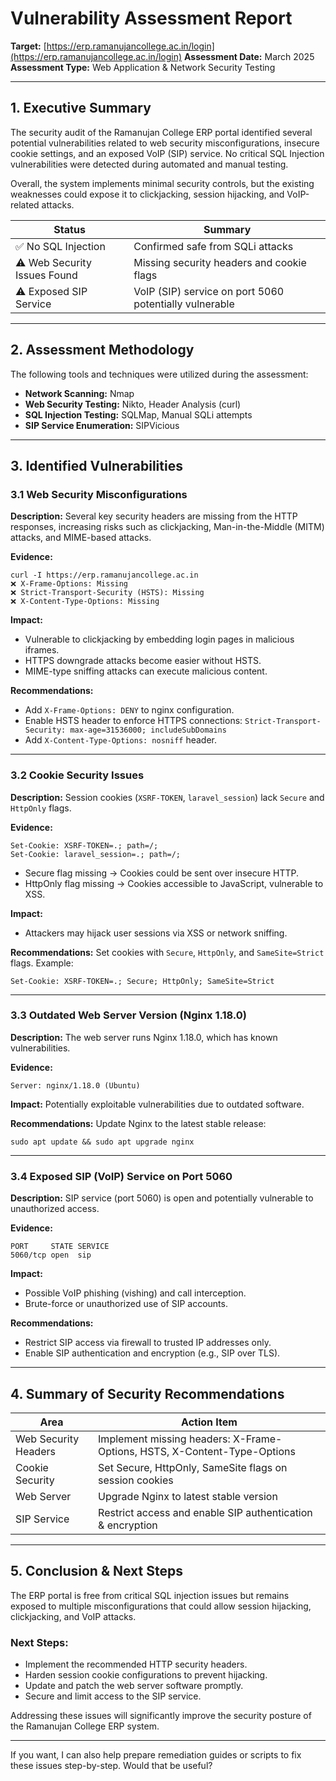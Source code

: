 

# Vulnerability Assessment Report

**Target:** [https://erp.ramanujancollege.ac.in/login](https://erp.ramanujancollege.ac.in/login)
**Assessment Date:** March 2025
**Assessment Type:** Web Application & Network Security Testing

---

## 1. Executive Summary

The security audit of the Ramanujan College ERP portal identified several potential vulnerabilities related to web security misconfigurations, insecure cookie settings, and an exposed VoIP (SIP) service. No critical SQL Injection vulnerabilities were detected during automated and manual testing.

Overall, the system implements minimal security controls, but the existing weaknesses could expose it to clickjacking, session hijacking, and VoIP-related attacks.

| Status                       | Summary                                                |
| ---------------------------- | ------------------------------------------------------ |
| ✅ No SQL Injection           | Confirmed safe from SQLi attacks                       |
| ⚠️ Web Security Issues Found | Missing security headers and cookie flags              |
| ⚠️ Exposed SIP Service       | VoIP (SIP) service on port 5060 potentially vulnerable |

---

## 2. Assessment Methodology

The following tools and techniques were utilized during the assessment:

* **Network Scanning:** Nmap
* **Web Security Testing:** Nikto, Header Analysis (curl)
* **SQL Injection Testing:** SQLMap, Manual SQLi attempts
* **SIP Service Enumeration:** SIPVicious

---

## 3. Identified Vulnerabilities

### 3.1 Web Security Misconfigurations

**Description:**
Several key security headers are missing from the HTTP responses, increasing risks such as clickjacking, Man-in-the-Middle (MITM) attacks, and MIME-based attacks.

**Evidence:**

```
curl -I https://erp.ramanujancollege.ac.in
❌ X-Frame-Options: Missing  
❌ Strict-Transport-Security (HSTS): Missing  
❌ X-Content-Type-Options: Missing
```

**Impact:**

* Vulnerable to clickjacking by embedding login pages in malicious iframes.
* HTTPS downgrade attacks become easier without HSTS.
* MIME-type sniffing attacks can execute malicious content.

**Recommendations:**

* Add `X-Frame-Options: DENY` to nginx configuration.
* Enable HSTS header to enforce HTTPS connections: `Strict-Transport-Security: max-age=31536000; includeSubDomains`
* Add `X-Content-Type-Options: nosniff` header.

---

### 3.2 Cookie Security Issues

**Description:**
Session cookies (`XSRF-TOKEN`, `laravel_session`) lack `Secure` and `HttpOnly` flags.

**Evidence:**

```
Set-Cookie: XSRF-TOKEN=.; path=/;  
Set-Cookie: laravel_session=.; path=/;
```

* Secure flag missing → Cookies could be sent over insecure HTTP.
* HttpOnly flag missing → Cookies accessible to JavaScript, vulnerable to XSS.

**Impact:**

* Attackers may hijack user sessions via XSS or network sniffing.

**Recommendations:**
Set cookies with `Secure`, `HttpOnly`, and `SameSite=Strict` flags. Example:

```
Set-Cookie: XSRF-TOKEN=.; Secure; HttpOnly; SameSite=Strict
```

---

### 3.3 Outdated Web Server Version (Nginx 1.18.0)

**Description:**
The web server runs Nginx 1.18.0, which has known vulnerabilities.

**Evidence:**

```
Server: nginx/1.18.0 (Ubuntu)
```

**Impact:**
Potentially exploitable vulnerabilities due to outdated software.

**Recommendations:**
Update Nginx to the latest stable release:

```
sudo apt update && sudo apt upgrade nginx
```

---

### 3.4 Exposed SIP (VoIP) Service on Port 5060

**Description:**
SIP service (port 5060) is open and potentially vulnerable to unauthorized access.

**Evidence:**

```
PORT     STATE SERVICE  
5060/tcp open  sip
```

**Impact:**

* Possible VoIP phishing (vishing) and call interception.
* Brute-force or unauthorized use of SIP accounts.

**Recommendations:**

* Restrict SIP access via firewall to trusted IP addresses only.
* Enable SIP authentication and encryption (e.g., SIP over TLS).

---

## 4. Summary of Security Recommendations

| Area                 | Action Item                                                              |
| -------------------- | ------------------------------------------------------------------------ |
| Web Security Headers | Implement missing headers: X-Frame-Options, HSTS, X-Content-Type-Options |
| Cookie Security      | Set Secure, HttpOnly, SameSite flags on session cookies                  |
| Web Server           | Upgrade Nginx to latest stable version                                   |
| SIP Service          | Restrict access and enable SIP authentication & encryption               |

---

## 5. Conclusion & Next Steps

The ERP portal is free from critical SQL injection issues but remains exposed to multiple misconfigurations that could allow session hijacking, clickjacking, and VoIP attacks.

### Next Steps:

* Implement the recommended HTTP security headers.
* Harden session cookie configurations to prevent hijacking.
* Update and patch the web server software promptly.
* Secure and limit access to the SIP service.

Addressing these issues will significantly improve the security posture of the Ramanujan College ERP system.

---

If you want, I can also help prepare remediation guides or scripts to fix these issues step-by-step. Would that be useful?
